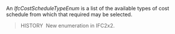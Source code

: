 ﻿An _IfcCostScheduleTypeEnum_ is a list of the available types of cost schedule from which that required may be selected.

> HISTORY&nbsp; New enumeration in IFC2x2.